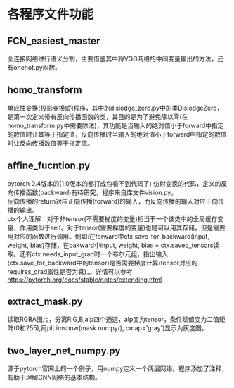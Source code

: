 # 各程序文件功能
 
## FCN_easiest_master
全连接网络进行语义分割，主要借鉴其中将VGG网络的中间变量输出的方法，还有onehot.py函数。  
## homo_transform
单应性变换(投影变换)的程序，其中的dislodge_zero.py中的类DislodgeZero，是第一次定义带有反向传播函数的类，其目的是为了避免除以零(在homo_transform.py中需要除法)，其功能是当输入的绝对值小于forward中指定的数值时让其等于指定值，反向传播时当输入的绝对值小于forward中指定的数值时让反向传播数值等于指定值。
## affine_fucntion.py
pytorch 0.4版本的(1.0版本的都打成包看不到代码了) 仿射变换的代码，定义的反向传播函数(backward)有待研究，程序来自库文件vision.py。  
反向传播的return对应正向传播(forward)的输入，而反向传播的输入对应正向传播的输出。    
ctx个人理解：对于非tensor(不需要梯度的变量)相当于一个该类中的全局缓存变量，作用类似于self。对于tensor(需要梯度的变量)也是可以用其存储，但是需要用对应的函数进行调用。例如:在forward中ctx.save_for_backward(input, weight, bias)存储，在bakward中input, weight, bias = ctx.saved_tensors读取。还有ctx.needs_input_grad时一个布尔元组，指出输入(ctx.save_for_backward中的tensor)是否需要梯度计算(tensor对应的requires_grad属性是否为真)，。详情可以参考 https://pytorch.org/docs/stable/notes/extending.html  
## extract_mask.py
读取RGBA图片，分离R,G,B,alp四个通道，alp变为tensor，条件赋值变为二值矩阵(0和255),用plt.imshow(mask.numpy(), cmap='gray')显示为灰度图。 
## two_layer_net_numpy.py  
源于pytorch官网上的一个例子，用numpy定义一个两层网络。程序添加了注释，有助于理解CNN网络的基本结构。
